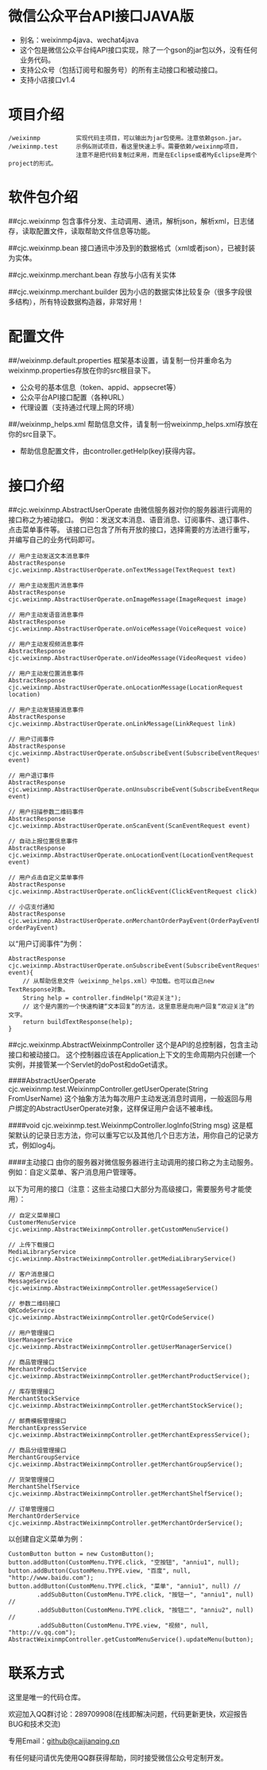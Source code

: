 微信公众平台API接口JAVA版
=============
  - 别名：weixinmp4java、wechat4java
  - 这个包是微信公众平台纯API接口实现，除了一个gson的jar包以外，没有任何业务代码。
  - 支持公众号（包括订阅号和服务号）的所有主动接口和被动接口。
  - 支持小店接口v1.4


项目介绍
=============
    /weixinmp          实现代码主项目，可以输出为jar包使用。注意依赖gson.jar。
    /weixinmp.test     示例&测试项目，看这里快速上手。需要依赖/weixinmp项目，
                       注意不是把代码复制过来用，而是在Eclipse或者MyEclipse是两个project的形式。

软件包介绍
=============
##cjc.weixinmp
包含事件分发、主动调用、通讯，解析json，解析xml，日志储存，读取配置文件，读取帮助文件信息等功能。

##cjc.weixinmp.bean
接口通讯中涉及到的数据格式（xml或者json），已被封装为实体。

##cjc.weixinmp.merchant.bean
存放与小店有关实体

##cjc.weixinmp.merchant.builder
因为小店的数据实体比较复杂（很多字段很多结构），所有特设数据构造器，非常好用！

配置文件
=============
##/weixinmp.default.properties
框架基本设置，请复制一份并重命名为weixinmp.properties存放在你的src根目录下。
  - 公众号的基本信息（token、appid、appsecret等）
  - 公众平台API接口配置（各种URL）
  - 代理设置（支持通过代理上网的环境）

##/weixinmp_helps.xml
帮助信息文件，请复制一份weixinmp_helps.xml存放在你的src目录下。
  - 帮助信息配置文件，由controller.getHelp(key)获得内容。

接口介绍
=============

##cjc.weixinmp.AbstractUserOperate
由微信服务器对你的服务器进行调用的接口称之为被动接口。
例如：发送文本消息、语音消息、订阅事件、退订事件、点击菜单事件等。
该接口已包含了所有开放的接口，选择需要的方法进行重写，并编写自己的业务代码即可。

    // 用户主动发送文本消息事件
    AbstractResponse cjc.weixinmp.AbstractUserOperate.onTextMessage(TextRequest text) 
    
    // 用户主动发图片消息事件
    AbstractResponse cjc.weixinmp.AbstractUserOperate.onImageMessage(ImageRequest image)
    
    // 用户主动发语音消息事件
    AbstractResponse cjc.weixinmp.AbstractUserOperate.onVoiceMessage(VoiceRequest voice)
    
    // 用户主动发视频消息事件
    AbstractResponse cjc.weixinmp.AbstractUserOperate.onVideoMessage(VideoRequest video)
    
    // 用户主动发位置消息事件
    AbstractResponse cjc.weixinmp.AbstractUserOperate.onLocationMessage(LocationRequest location)
    
    // 用户主动发链接消息事件
    AbstractResponse cjc.weixinmp.AbstractUserOperate.onLinkMessage(LinkRequest link) 
    
    // 用户订阅事件
    AbstractResponse cjc.weixinmp.AbstractUserOperate.onSubscribeEvent(SubscribeEventRequest event)
    
    // 用户退订事件
    AbstractResponse cjc.weixinmp.AbstractUserOperate.onUnsubscribeEvent(SubscribeEventRequest event)
    
    // 用户扫描参数二维码事件
    AbstractResponse cjc.weixinmp.AbstractUserOperate.onScanEvent(ScanEventRequest event) 
    
    // 自动上报位置信息事件
    AbstractResponse cjc.weixinmp.AbstractUserOperate.onLocationEvent(LocationEventRequest event) 
    
    // 用户点击自定义菜单事件
    AbstractResponse cjc.weixinmp.AbstractUserOperate.onClickEvent(ClickEventRequest click) 
    
    // 小店支付通知
    AbstractResponse cjc.weixinmp.AbstractUserOperate.onMerchantOrderPayEvent(OrderPayEventRequest orderPayEvent) 
    
以“用户订阅事件”为例：

    AbstractResponse cjc.weixinmp.AbstractUserOperate.onSubscribeEvent(SubscribeEventRequest event){
        // 从帮助信息文件（weixinmp_helps.xml）中加载。也可以自己new TextResponse对象。
        String help = controller.findHelp("欢迎关注"); 
        // 这个是内置的一个快速构建“文本回复”的方法，这里意思是向用户回复“欢迎关注”的文字。
        return buildTextResponse(help); 
    }

##cjc.weixinmp.AbstractWeixinmpController
这个是API的总控制器，包含主动接口和被动接口。
这个控制器应该在Application上下文的生命周期内只创建一个实例，并接管某一个Servlet的doPost和doGet请求。

####AbstractUserOperate cjc.weixinmp.test.WeixinmpController.getUserOperate(String FromUserName)
这个抽象方法为每次用户主动发送消息时调用，一般返回与用户绑定的AbstractUserOperate对象，这样保证用户会话不被串线。

####void cjc.weixinmp.test.WeixinmpController.logInfo(String msg)
这是框架默认的记录日志方法，你可以重写它以及其他几个日志方法，用你自己的记录方式，例如log4j。

####主动接口
由你的服务器对微信服务器进行主动调用的接口称之为主动服务。
例如：自定义菜单、客户消息用户管理等。

以下为可用的接口（注意：这些主动接口大部分为高级接口，需要服务号才能使用）：

    // 自定义菜单接口
    CustomerMenuService cjc.weixinmp.AbstractWeixinmpController.getCustomMenuService()
    
    // 上传下载接口
    MediaLibraryService cjc.weixinmp.AbstractWeixinmpController.getMediaLibraryService()
    
    // 客户消息接口
    MessageService cjc.weixinmp.AbstractWeixinmpController.getMessageService()
    
    // 参数二维码接口
    QRCodeService cjc.weixinmp.AbstractWeixinmpController.getQrCodeService()
    
    // 用户管理接口
    UserManagerService cjc.weixinmp.AbstractWeixinmpController.getUserManagerService()

    // 商品管理接口
    MerchantProductService cjc.weixinmp.AbstractWeixinmpController.getMerchantProductService();

    // 库存管理接口
    MerchantStockService cjc.weixinmp.AbstractWeixinmpController.getMerchantStockService();

    // 邮费模板管理接口 
    MerchantExpressService cjc.weixinmp.AbstractWeixinmpController.getMerchantExpressService();

    // 商品分组管理接口 
    MerchantGroupService cjc.weixinmp.AbstractWeixinmpController.getMerchantGroupService();

    // 货架管理接口
    MerchantShelfService cjc.weixinmp.AbstractWeixinmpController.getMerchantShelfService();

    // 订单管理接口
    MerchantOrderService cjc.weixinmp.AbstractWeixinmpController.getMerchantOrderService();


以创建自定义菜单为例：

    CustomButton button = new CustomButton();
    button.addButton(CustomMenu.TYPE.click, "空按钮", "anniu1", null);
    button.addButton(CustomMenu.TYPE.view, "百度", null, "http://www.baidu.com");
    button.addButton(CustomMenu.TYPE.click, "菜单", "anniu1", null) //
            .addSubButton(CustomMenu.TYPE.click, "按钮一", "anniu1", null) //
            .addSubButton(CustomMenu.TYPE.click, "按钮二", "anniu2", null) //
            .addSubButton(CustomMenu.TYPE.view, "视频", null, "http://v.qq.com");
    AbstractWeixinmpController.getCustomMenuService().updateMenu(button);


联系方式
==========================================
这里是唯一的代码仓库。

欢迎加入QQ群讨论：289709908(在线即解决问题，代码更新更快，欢迎报告BUG和技术交流)

专用Email：github@caijianqing.cn

有任何疑问请优先使用QQ群获得帮助，同时接受微信公众号定制开发。



